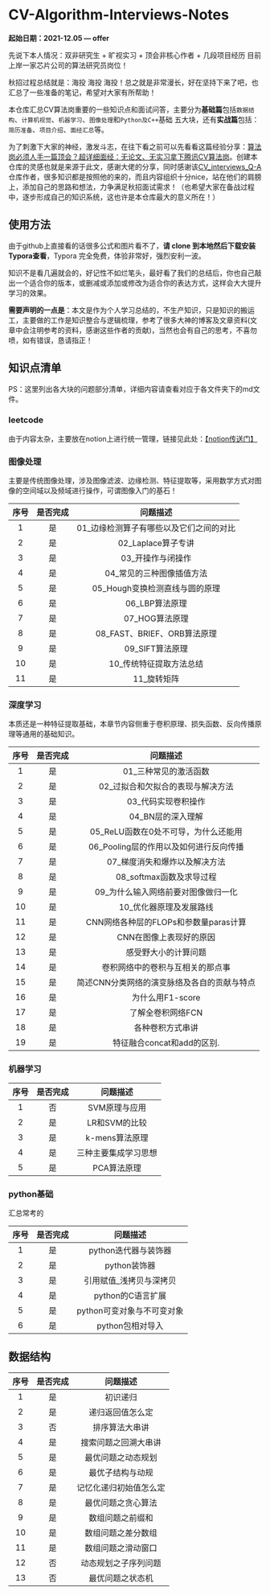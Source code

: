 # CV-Algorithm-Interviews-Notes

**起始日期：2021-12.05 — offer**

先说下本人情况：双非研究生 + 旷视实习 + 顶会非核心作者 + 几段项目经历 目前上岸一家芯片公司的算法研究员岗位！

秋招过程总结就是：海投 海投 海投！总之就是非常漫长，好在坚持下来了吧，也汇总了一些准备的笔记，希望对大家有所帮助！

本仓库汇总CV算法岗重要的一些知识点和面试问答，主要分为**基础篇**包括`数据结构`、`计算机视觉`、`机器学习`、`图像处理`和`Python及C++`基础 五大块，还有**实战篇**包括：`简历准备`、`项目介绍`、`面经汇总`等。

为了刺激下大家的神经，激发斗志，在往下看之前可以先看看这篇经验分享：[算法岗必须人手一篇顶会？超详细面经：无论文、无实习拿下腾讯CV算法岗](https://mp.weixin.qq.com/s?__biz=MzI5MDUyMDIxNA==&mid=2247494712&idx=1&sn=2c906e0c4062955adb8bf4bbda7cb1a8&chksm=ec1c01c1db6b88d7e1f4b8ff2b2f084d1e7961ffdcb29c9de03328cb9c2a14fe68522b7b0c2f&mpshare=1&scene=1&srcid=&sharer_sharetime=1588779616413&sharer_shareid=40621009b5a320f1873da9d6e9a820a7#rd)。创建本仓库的灵感也就是来源于此文，感谢大佬的分享，同时感谢该[CV_interviews_Q-A](https://github.com/GYee/CV_interviews_Q-A)仓库作者，很多知识都是按照他的来的，而且内容组织十分nice，站在他们的肩膀上，添加自己的思路和想法，力争满足秋招面试需求！（也希望大家在备战过程中，逐步形成自己的知识系统，这也许是本仓库最大的意义所在！）

## 使用方法

由于github上直接看的话很多公式和图片看不了，**请 clone 到本地然后下载安装Typora查看**，Typora 完全免费，体验非常好，强烈安利一波。

知识不是看几遍就会的，好记性不如烂笔头，最好看了我们的总结后，你也自己敲出一个适合你的版本，或删减或添加或修改为适合你的表达方式，这样会大大提升学习的效果。

**需要声明的一点是**：本文是作为个人学习总结的，不生产知识，只是知识的搬运工，主要做的工作是知识整合与逻辑梳理，参考了很多大神的博客及文章资料(文章中会注明参考的资料，感谢这些作者的贡献)，当然也会有自己的思考，不喜勿喷，如有错误，恳请指正！

## 知识点清单

PS：这里列出各大块的问题部分清单，详细内容请查看对应于各文件夹下的md文件。

### leetcode

由于内容太杂，主要放在notion上进行统一管理，链接见此处：[【notion传送门】](https://continuous-lettuce-a13.notion.site/f66f1ad4f89146d1baf216155172416e)

### 图像处理

主要是传统图像处理，涉及图像滤波、边缘检测、特征提取等，采用数学方式对图像的空间域以及频域进行操作，可谓图像入门的基石！

| 序号 | 是否完成 |                问题描述                 |
| :--: | :------: | :-------------------------------------: |
|  1   |    是    | 01_边缘检测算子有哪些以及它们之间的对比 |
|  2   |    是    |           02_Laplace算子专讲            |
|  3   |    是    |            03_开操作与闭操作            |
|  4   |    是    |        04_常见的三种图像插值方法        |
|  5   |     是     |     05_Hough变换检测直线与圆的原理      |
|  6   |    是    |            06_LBP算法原理           |
|  7   |    是    |        07_HOG算法原理     |
|  8   |     是     |     08_FAST、BRIEF、ORB算法原理      |
|  9   |    是    |        09_SIFT算法原理     |
|  10   |     是     |     10_传统特征提取方法总结      |
|  11   |     是     |     11_旋转矩阵    |

### 深度学习

本质还是一种特征提取基础，本章节内容侧重于卷积原理、损失函数、反向传播原理等通用的基础知识。

| 序号 | 是否完成 |                问题描述                 |
| :--: | :------: | :-------------------------------------: |
|  1   |    是    | 01_三种常见的激活函数 |
|  2   |    是    |          02_过拟合和欠拟合的表现与解决方法            |
|  3   |    是    |           03_代码实现卷积操作           |
|  4   |    是    |       04_BN层的深入理解        |
|  5   |    是    |           05_ReLU函数在0处不可导，为什么还能用          |
|  6   |    是    |       06_Pooling层的作用以及如何进行反向传播     |
|  7   |     是     |     07_梯度消失和爆炸以及解决方法      |
|  8   |    是    |       08_softmax函数及求导过程     |
|  9   |     是     |     09_为什么输入网络前要对图像做归一化      |
|  10   |     是     |  10_优化器原理及发展路线  |
| 11 | 是 | CNN网络各种层的FLOPs和参数量paras计算 |
| 12 | 是 | CNN在图像上表现好的原因 |
| 13 | 是 | 感受野大小的计算问题 |
| 14 | 是 | 卷积网络中的卷积与互相关的那点事 |
| 15 | 是 | 简述CNN分类网络的演变脉络及各自的贡献与特点 |
| 16 | 是 | 为什么用F1-score |
| 17 | 是 | 了解全卷积网络FCN |
| 18 | 是 | 各种卷积方式串讲 |
| 19 | 是 | 特征融合concat和add的区别. |

### 机器学习

| 序号 | 是否完成 |       问题描述       |
| :--: | :------: | :------------------: |
|  1   |    否    |    SVM原理与应用     |
|  2   |    是    |    LR和SVM的比较     |
|  3   |    是    |    k-mens算法原理    |
|  4   |    是    | 三种主要集成学习思想 |
|  5   |    是    |     PCA算法原理      |

### python基础

汇总常考的

| 序号 | 是否完成 |                问题描述                 |
| :--: | :------: | :-------------------------------------: |
|  1   |    是    | python迭代器与装饰器 |
| 2 | 是 | python装饰器 |
| 3 | 是 | 引用赋值_浅拷贝与深拷贝 |
| 4 | 是 | python的C语言扩展 |
| 5 | 是 | python可变对象与不可变对象 |
| 6 | 是 | python包相对导入 |



## 数据结构

| 序号 | 是否完成 |        问题描述        |
| :--: | :------: | :--------------------: |
|  1   |    是    |        初识递归        |
|  2   |    是    |    递归返回值怎么定    |
|  3   |    否    |     排序算法大串讲     |
|  4   |    是    |  搜索问题之回溯大串讲  |
|  5   |    是    |   最优问题之动态规划   |
|  6   |    是    |    最优子结构与动规    |
|  7   |    是    | 记忆化递归初始值怎么定 |
|  8   |    是    |   最优问题之贪心算法   |
|  9   |    是    |    数组问题之前缀和    |
|  10  |    是    |   数组问题之差分数组   |
|  11  |    是    |   数组问题之滑动窗口   |
|  12  |    否    |   动态规划之子序列问题   |
|  13  |    否    |   最优问题之状态机   |
